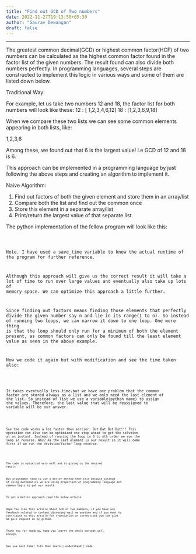 ```yaml
---
title: "Find out GCD of Two numbers"
date: 2022-11-27T19:13:50+05:30
author: "Gaurav Dewangan"
draft: false
---
```


<!-- # Finding out the GCD of two numbers -->
---
The greatest common decimal(GCD) or highest common factor(HCF) of two numbers can be calculated as the highest common factor found in the factor list of the given numbers. The result found can also divide both numbers perfectly. In programming languages, several steps are constructed to implement this logic in various ways and some of them are listed down below.

Traditional Way:

For example,  let us take two numbers 12 and 18, the factor list for both numbers will look like these:
12 : [ 1,2,3,4,6,12]
18 : [1,2,3,6,9,18]

When we compare these two lists we can see some common elements appearing in both lists, like:

1,2,3,6

Among these, we found out that 6 is the largest value! i.e GCD of 12 and 18 is 6.

This approach can be implemented in a programming language by just following the above steps and creating an algorithm to implement it.

Naive Algorithm:
1. Find out factors of both the given element and store them in an array/list
1. Compare both the list and find out the common once
1. Store this element in a separate array/list
1. Print/return the largest value of that separate list


The python implementation of the fellow program will look like this:

<code>


Note. I have used a save_time variable to know the actual runtime of the program for further reference.

Although this approach will give us the correct result it will take a lot of time to run over large values and eventually also take up lots of memory space. We can optimize this approach a little further.

Since finding out factors means finding those elements that perfectly divide the given number say n and lie in its range(1 to n). So instead of running two loops, we can narrow it down to one loop. One more thing is that the loop should only run for a minimum of both the element present, as common factors can only be found till the least element value as seen in the above example.

Now we code it again but with modification and see the time taken also:

<code>


It takes eventually less time,but we have one problem that the common factor are stored always as a list and we only need the last element of the list. So instead of list we use a variable(python name) to assign the values. Therefore, the last value that will be reassigned to variable will be our answer.


<code>


See the code works a lot faster then earlier. But But But But!!! This operation can also can be optimized one step ahead to get the solution at an instant. Instead of running the loop in 0 to nth order we run the loop in reverse. Why? As the last element is our result so it will come first if we run the division/factor loop reverse. 

<code>


The code is optimized very well and is giving us the desired result

But programmer tend to use a better method then this because instead of using mathematics we are using properties of programming language and common logic to get our result.

To get a better approach read the below article


Hope You like this article about GCD of two numbers, if you have any feedback related to content discussed mail me anytime and if you want to contribute to this article for translation or corrections you can give me pull request in my github.

Thank You for reading, hope you learnt the whole concept well enough.

See you next time! Till then learn | understand | code 


